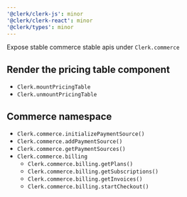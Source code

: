 ```yaml
---
'@clerk/clerk-js': minor
'@clerk/clerk-react': minor
'@clerk/types': minor
---
```


Expose stable commerce stable apis under `Clerk.commerce`

## Render the pricing table component
- `Clerk.mountPricingTable`
- `Clerk.unmountPricingTable`

## Commerce namespace
- `Clerk.commerce.initializePaymentSource()`
- `Clerk.commerce.addPaymentSource()`
- `Clerk.commerce.getPaymentSources()`
- `Clerk.commerce.billing`
  - `Clerk.commerce.billing.getPlans()`
  - `Clerk.commerce.billing.getSubscriptions()`
  - `Clerk.commerce.billing.getInvoices()`
  - `Clerk.commerce.billing.startCheckout()`
